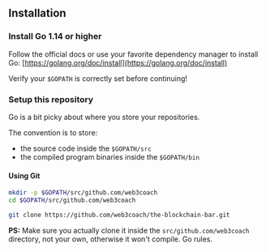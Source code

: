 ## Installation

### Install Go 1.14 or higher
Follow the official docs or use your favorite dependency manager
to install Go: [https://golang.org/doc/install](https://golang.org/doc/install)

Verify your `$GOPATH` is correctly set before continuing!

### Setup this repository

Go is a bit picky about where you store your repositories.

The convention is to store:
- the source code inside the `$GOPATH/src`
- the compiled program binaries inside the `$GOPATH/bin`

#### Using Git
```bash
mkdir -p $GOPATH/src/github.com/web3coach
cd $GOPATH/src/github.com/web3coach

git clone https://github.com/web3coach/the-blockchain-bar.git
```

**PS:** Make sure you actually clone it inside the `src/github.com/web3coach` directory, not your own, otherwise it won't compile. Go rules.
